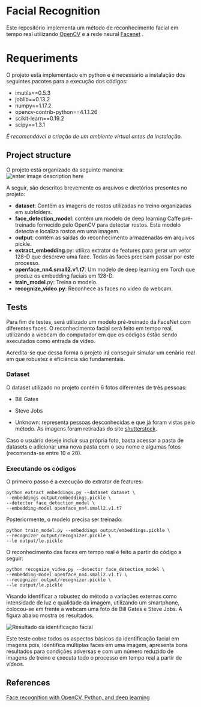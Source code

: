 # Facial Recognition


Este repositório implementa um método de reconhecimento facial em tempo real utilizando [OpenCV](https://opencv.org/) e a rede neural [Facenet](https://arxiv.org/pdf/1503.03832.pdf) .




# Requeriments
O projeto está implementado em python e é necessário a instalação dos seguintes pacotes para a execução dos códigos:

- imutils==0.5.3
- joblib==0.13.2
- numpy==1.17.2
- opencv-contrib-python==4.1.1.26
- scikit-learn==0.19.2
- scipy==1.3.1

*É recomendável a criação de um ambiente virtual antes da instalação.* 

## Project structure

O projeto está organizado da seguinte maneira:
 ![enter image description here](https://lh4.googleusercontent.com/F9RIVVpcwXImOfvKoBCRKAbHeTnEYmsA5QbxzLjVKsMkHxpayVSuYjvKzvg4qNFdP7oaW1SMhNjCt6PxFRZ2ht1AcBvci43b3LygjdChkGlSlEO3Wbx-N0q3fm1NH8V1iuNEgoTQ)

A seguir, são descritos brevemente os arquivos e diretórios presentes no projeto:
-  **dataset**: Contém as imagens de rostos utilizadas no treino organizadas em subfolders.  
-   **face_detection_model**: contém um modelo de deep learning Caffe pré-treinado fornecido pelo OpenCV para detectar rostos. Este modelo detecta e localiza rostos em uma imagem.
-   **output**: contém as saídas do reconhecimento armazenadas em arquivos pickle.
-   **extract_embedding**.py: utiliza extrator de features para gerar um vetor 128-D que descreve uma face. Todas as faces precisam passar por este processo.
-   **openface_nn4.small2.v1.t7**: Um modelo de deep learning em Torch que produz os embedding faciais em 128-D.
-   **train_model**.py: Treina o modelo.
- **recognize_video.py**: Reconhece as faces no video da webcam.


## Tests

Para fim de testes, será utilizado um modelo pré-treinado da FaceNet com diferentes faces. O reconhecimento facial será feito em tempo real, utilizando a webcam do computador em que os códigos estão sendo executados como entrada de vídeo.

Acredita-se que dessa forma o projeto irá conseguir simular um cenário real em que robustez e eficiência são fundamentais.

### Dataset

O dataset utilizado no projeto contém 6 fotos diferentes de três pessoas:

-   Bill Gates
    
-   Steve Jobs
  
-   Unknown: representa pessoas desconhecidas e que já foram vistas pelo método. As imagens foram retiradas do site [shutterstock](https://www.shutterstock.com/?pl=PPC_GOO_BR_BD-264663191462&cr=ec&kw=shutterstocks&gclid=CjwKCAjwzdLrBRBiEiwAEHrAYiGZ2z7Orb958rPQUfwsDix8a5cnI-iVuTu8McXYfxPLgTjWeLPIcxoC52MQAvD_BwE&gclsrc=aw.ds).
    
Caso o usuário deseje incluir sua própria foto, basta acessar a pasta de datasets e adicionar uma nova pasta com o seu nome e algumas fotos (recomenda-se entre 10 e 20).
### Executando os códigos

O primeiro passo é a execução do extrator de features:

    python extract_embeddings.py --dataset dataset \  
    --embeddings output/embeddings.pickle \  
    --detector face_detection_model \  
    --embedding-model openface_nn4.small2.v1.t7

Posteriormente, o modelo precisa ser treinado:

    python train_model.py --embeddings output/embeddings.pickle \  
    --recognizer output/recognizer.pickle \  
    --le output/le.pickle

O reconhecimento das faces em tempo real é feito a partir do código a seguir:

    python recognize_video.py --detector face_detection_model \  
    --embedding-model openface_nn4.small2.v1.t7 \  
    --recognizer output/recognizer.pickle \  
    --le output/le.pickle

Visando identificar a robustez do método a variações externas como intensidade de luz e qualidade da imagem, utilizando um smartphone, colocou-se em frente a webcam uma foto de Bill Gates e Steve Jobs. A figura abaixo mostra os resultados.

![Resultado da identificação facial](https://lh3.googleusercontent.com/tWBfre17r1h7jjijtZiHBeTSZPcq99bxsBny4eLQi2iRiPs4iypN5q8nOydi63rn3zcB7oumVapDKA)

Este teste cobre todos os aspectos básicos da identificação facial em imagens pois, identifica múltiplas faces em uma imagem, apresenta bons resultados para condições adversas e com um número reduzido de imagens de treino e executa todo o processo em tempo real a partir de vídeos.
## References
 [Face recognition with OpenCV, Python, and deep learning](https://www.pyimagesearch.com/2018/06/18/face-recognition-with-opencv-python-and-deep-learning/)
